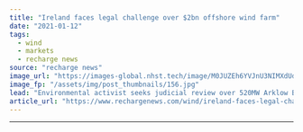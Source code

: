 ```yaml
---
title: "Ireland faces legal challenge over $2bn offshore wind farm"
date: "2021-01-12"
tags: 
  - wind
  - markets
  - recharge news
source: "recharge news"
image_url: "https://images-global.nhst.tech/image/M0JUZEh6YVJnU3NIMXdUdjVURS8rYzV6cTdVNjVQdHY5bGlPLzZJSHg4QT0=/nhst/binary/15e74ea9b25dd6b3516f577ea00b895f"
image_fp: "/assets/img/post_thumbnails/156.jpg"
lead: "Environmental activist seeks judicial review over 520MW Arklow Bank phase 2 project"
article_url: "https://www.rechargenews.com/wind/ireland-faces-legal-challenge-over-2bn-offshore-wind-farm/2-1-942913"
---
```


---
